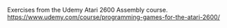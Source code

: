 Exercises from the Udemy Atari 2600 Assembly course.  
https://www.udemy.com/course/programming-games-for-the-atari-2600/